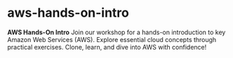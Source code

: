 # aws-hands-on-intro
**AWS Hands-On Intro**  Join our workshop for a hands-on introduction to key Amazon Web Services (AWS). Explore essential cloud concepts through practical exercises. Clone, learn, and dive into AWS with confidence!

